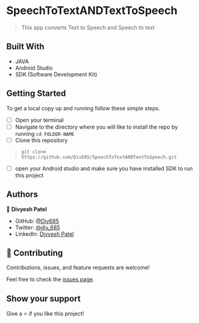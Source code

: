 # SpeechToTextANDTextToSpeech
> This app converts Text to Speech and Speech to text

## Built With

- JAVA
- Android Studio
- SDK (Software Development Kit)


## Getting Started

To get a local copy up and running follow these simple steps.

- [ ] Open your terminal
- [ ]  Navigate to the directory where you will like to install the repo by running `cd FOLDER-NAME` 
- [ ] Clone this repository
 > `git clone https://github.com/Div685/SpeechToTextANDTextToSpeech.git`
- [ ] open your Android studio and make sure you have installed SDK to run this project

## Authors

👤 **Divyesh Patel**

- GitHub: [@Div685](https://github.com/Div685)
- Twitter: [@div_685](https://twitter.com/div_685)
- LinkedIn: [Divyesh Patel](https://www.linkedin.com/in/divyesh-daxa-patel/)


## 🤝 Contributing

Contributions, issues, and feature requests are welcome!

Feel free to check the [issues page](https://github.com/Div685/SpeechToTextANDTextToSpeech/issues).


## Show your support

Give a ⭐️ if you like this project!
